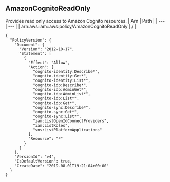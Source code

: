 
## AmazonCognitoReadOnly
Provides read only access to Amazon Cognito resources.
| Arn | Path |
| --- | --- |
| arn:aws:iam::aws:policy/AmazonCognitoReadOnly | / |
```
{
  "PolicyVersion": {
    "Document": {
      "Version": "2012-10-17",
      "Statement": [
        {
          "Effect": "Allow",
          "Action": [
            "cognito-identity:Describe*",
            "cognito-identity:Get*",
            "cognito-identity:List*",
            "cognito-idp:Describe*",
            "cognito-idp:AdminGet*",
            "cognito-idp:AdminList*",
            "cognito-idp:List*",
            "cognito-idp:Get*",
            "cognito-sync:Describe*",
            "cognito-sync:Get*",
            "cognito-sync:List*",
            "iam:ListOpenIdConnectProviders",
            "iam:ListRoles",
            "sns:ListPlatformApplications"
          ],
          "Resource": "*"
        }
      ]
    },
    "VersionId": "v4",
    "IsDefaultVersion": true,
    "CreateDate": "2019-08-01T19:21:04+00:00"
  }
}
```
